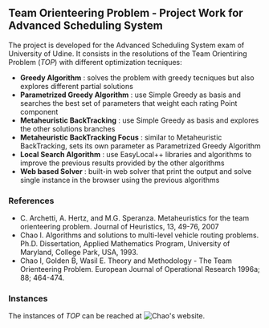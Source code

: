 ## Team Orienteering Problem - Project Work for Advanced Scheduling System

The project is developed for the Advanced Scheduling System exam of University of Udine. It consists in the resolutions of the Team Orientiring Problem (_TOP_) with different optimization tecniques:
+ **Greedy Algorithm** : solves the problem with greedy tecniques but also explores different partial solutions 
+ **Parametrized Greedy Algorithm** : use Simple Greedy as basis and searches the best set of parameters that weight each rating Point component
+ **Metaheuristic BackTracking** : use Simple Greedy as basis and explores the other solutions branches
+ **Metaheuristic BackTracking Focus** : similar to Metaheuristic BackTracking, sets its own parameter as Parametrized Greedy Algorithm
+ **Local Search Algorithm** : use EasyLocal++ libraries and algorithms to improve the previous results provided by the other algorithms
+ **Web based Solver** : built-in web solver that print the output and solve single instance in the browser using the previous algorithms

### References

- C. Archetti, A. Hertz, and M.G. Speranza. Metaheuristics for the team orienteering problem. Journal of Heuristics, 13, 49-76, 2007
- Chao I. Algorithms and solutions to multi-level vehicle routing problems. Ph.D. Dissertation, Applied Mathematics Program, University of Maryland, College Park, USA, 1993.
- Chao I, Golden B, Wasil E. Theory and Methodology - The Team Orienteering Problem. European Journal of Operational Research 1996a; 88; 464-474.

### Instances

The instances of _TOP_ can be reached at ![Chao's website](https://drive.google.com/uc?export=download&id=0B6LVUFLjwlvdTEpKQWNXdGJkMVE).
